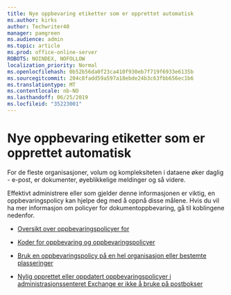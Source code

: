 ```yaml
---
title: Nye oppbevaring etiketter som er opprettet automatisk
ms.author: kirks
author: Techwriter40
manager: pamgreen
ms.audience: admin
ms.topic: article
ms.prod: office-online-server
ROBOTS: NOINDEX, NOFOLLOW
localization_priority: Normal
ms.openlocfilehash: 0b52b56da0f23ca410f930eb7f719f6933e6135b
ms.sourcegitcommit: 204c8fadd59a597a18ebde24b3c63fbb656ec1b6
ms.translationtype: MT
ms.contentlocale: nb-NO
ms.lasthandoff: 06/25/2019
ms.locfileid: "35223001"
---
```

# <a name="new-retention-labels-created-automatically"></a>Nye oppbevaring etiketter som er opprettet automatisk

For de fleste organisasjoner, volum og kompleksiteten i dataene øker daglig - e-post, er dokumenter, øyeblikkelige meldinger og så videre.

Effektivt administrere eller som gjelder denne informasjonen er viktig, en oppbevaringspolicy kan hjelpe deg med å oppnå disse målene. Hvis du vil ha mer informasjon om policyer for dokumentoppbevaring, gå til koblingene nedenfor.

- [Oversikt over oppbevaringspolicyer for](https://docs.microsoft.com/office365/securitycompliance/retention-policies)

- [Koder for oppbevaring og oppbevaringspolicyer](https://docs.microsoft.com/exchange/security-and-compliance/messaging-records-management/retention-tags-and-policies)

- [Bruk en oppbevaringspolicy på en hel organisasjon eller bestemte plasseringer](https://docs.microsoft.com/office365/securitycompliance/retention-policies#applying-a-retention-policy-to-an-entire-organization-or-specific-locations)

- [Nylig opprettet eller oppdatert oppbevaringspolicyer i administrasjonssenteret Exchange er ikke å bruke på postbokser](https://docs.microsoft.com/alchemyinsights/retention-policies-in-exchange-admin-center-not-working)

